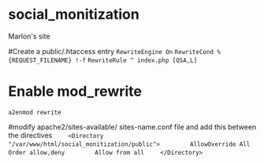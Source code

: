 # social_monitization
Marlon's site

#Create a public/.htaccess entry
`RewriteEngine On`
`RewriteCond %{REQUEST_FILENAME} !-f`
`RewriteRule ^ index.php [QSA,L]`

# Enable mod_rewrite
`a2enmod rewrite`

#modify apache2/sites-available/ sites-name.conf file and add this between the <VirtualHost> directives
`    <Directory "/var/www/html/social_monitization/public">`
`        AllowOverride All`
`        Order allow,deny`
`        Allow from all`
`    </Directory>`